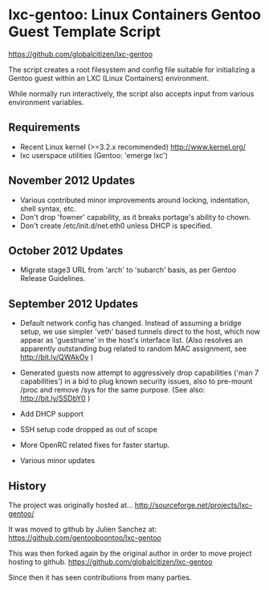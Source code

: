 lxc-gentoo: Linux Containers Gentoo Guest Template Script
=========================================================

https://github.com/globalcitizen/lxc-gentoo

The script creates a root filesystem and config
file suitable for initializing a Gentoo guest
within an LXC (Linux Containers) environment.

While normally run interactively, the script also
accepts input from various environment variables.


Requirements
------------
 - Recent Linux kernel (>=3.2.x recommended)
    http://www.kernel.org/
 - lxc userspace utilities
    (Gentoo: 'emerge lxc')


November 2012 Updates
---------------------
 - Various contributed minor improvements around
   locking, indentation, shell syntax, etc.
 - Don't drop 'fowner' capability, as it breaks
   portage's ability to chown.
 - Don't create /etc/init.d/net.eth0 unless DHCP
   is specified.

October 2012 Updates
--------------------
 - Migrate stage3 URL from 'arch' to 'subarch'
   basis, as per Gentoo Release Guidelines.


September 2012 Updates
----------------------

 - Default network config has changed. Instead
   of assuming a bridge setup, we use simpler 
   'veth' based tunnels direct to the host,
   which now appear as 'guestname' in the
   host's interface list.  (Also resolves an
   apparently outstanding bug related to random
   MAC assignment, see http://bit.ly/QWAkOy )

 - Generated guests now attempt to aggressively 
   drop capabilities ('man 7 capabilities') in
   a bid to plug known security issues, also to
   pre-mount /proc and remove /sys for the same
   purpose.  (See also: http://bit.ly/SSDbY0 )

 - Add DHCP support

 - SSH setup code dropped as out of scope

 - More OpenRC related fixes for faster startup.

 - Various minor updates


History
-------

 The project was originally hosted at...
  http://sourceforge.net/projects/lxc-gentoo/
 
 It was moved to github by Julien Sanchez at:
  https://github.com/gentooboontoo/lxc-gentoo

 This was then forked again by the original 
 author in order to move project hosting to 
 github.
  https://github.com/globalcitizen/lxc-gentoo

 Since then it has seen contributions from
 many parties.
